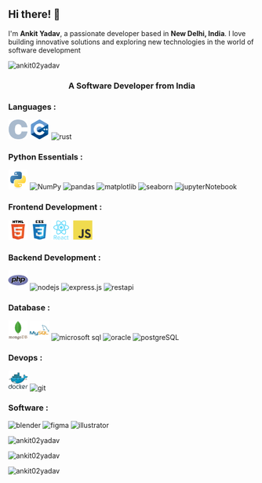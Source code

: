 ## Hi there! 👋


I'm **Ankit Yadav**, a passionate developer based in **New Delhi, India**. I love building innovative solutions and
exploring new technologies in the world of software development

<p align="left"> 
    <img src="https://github-profile-trophy.vercel.app/?username=ankit02yadav&theme=radical" alt="ankit02yadav" />
</p>


<h3 align="center">A Software Developer from India</h3>

<h3>Languages :</h3>
<p >
    <img src="https://raw.githubusercontent.com/devicons/devicon/master/icons/c/c-original.svg" alt="c" width="40" height="40" /> 
    <img src="https://raw.githubusercontent.com/devicons/devicon/master/icons/cplusplus/cplusplus-original.svg" alt="cplusplus" width="40" height="40" />
    <img src="https://th.bing.com/th/id/R.d5fecb8dec83c7d87df23656f61a51e5?rik=giwby0KEhLlPEQ&riu=http%3a%2f%2frust-lang.org%2flogos%2frust-logo-512x512.png&ehk=fLtV4l2OjyRvC3QnMXDP5%2f7dnwFYK%2f5E5n9jgF6CSkk%3d&risl=&pid=ImgRaw&r=0" alt="rust" width="40" height="40" />
</p>
<h3>Python Essentials :</h3>
<p >
    <img src="https://raw.githubusercontent.com/devicons/devicon/master/icons/python/python-original.svg" alt="python" width="40" height="40" />
    <img src="https://images.icon-icons.com/2699/PNG/512/numpy_logo_icon_168071.png" alt="NumPy" width="40" height="40" />
    <img src="https://destinytoolbox.net/python/pics/pandas_logo.png" alt="pandas" width="40" height="40" />
    <img src="https://upload.wikimedia.org/wikipedia/commons/thumb/0/01/Created_with_Matplotlib-logo.svg/2048px-Created_with_Matplotlib-logo.svg.png" alt="matplotlib" width="40" height="40" />
    <img src="https://user-images.githubusercontent.com/315810/92159303-30d41100-edfb-11ea-8107-1c5352202571.png" alt="seaborn" width="40" height="40" />
    <img src="https://www.pngrepo.com/png/353949/512/jupyter.png" alt="jupyterNotebook" width="40" height="40" >
</p>
<h3>Frontend Development :</h3>
<p >
    <img src="https://raw.githubusercontent.com/devicons/devicon/master/icons/html5/html5-original-wordmark.svg" alt="html5" width="40" height="40" />
    <img src="https://raw.githubusercontent.com/devicons/devicon/master/icons/css3/css3-original-wordmark.svg" alt="css3" width="40" height="40" />
    <img src="https://raw.githubusercontent.com/devicons/devicon/master/icons/react/react-original-wordmark.svg" alt="react" width="40" height="40" />
    <img src="https://raw.githubusercontent.com/devicons/devicon/master/icons/javascript/javascript-original.svg" alt="javascript" width="40" height="40" />
</p>
<h3>Backend Development :</h3>
<p >
    <img src="https://raw.githubusercontent.com/devicons/devicon/master/icons/php/php-original.svg" alt="php" width="40" height="40" />
    <img src="https://1.bp.blogspot.com/-sqAjIvOtpXI/XYoCmqOyMwI/AAAAAAAAJig/CowR8wgEauEs-RXN2IPmLYkC7NHoHuA3gCLcBGAsYHQ/s1600/node-js-logo.png" alt="nodejs" width="40" height="40" />
    <img src="https://miro.medium.com/v2/resize:fit:1800/1*HTy1M1eFC7GoW6odSukQVw.png" alt="express.js" width="80" height="40" />
    <img src="https://www.iexcel-technologies.com/wp-content/uploads/2020/03/rest-api-logo.png" alt="restapi" width="40" height="40" />
</p>
<!-- This is a comment in the README file 
<h3>App Development </h3>
<P>
    <img src="https://www.vectorlogo.zone/logos/flutterio/flutterio-icon.svg" alt="flutter" width="40" height="40" />
    <img src="https://www.vectorlogo.zone/logos/kotlinlang/kotlinlang-icon.svg" alt="kotlin" width="40" height="40" />
</P>
-->
<h3>Database :</h3>
<p>
    <img src="https://raw.githubusercontent.com/devicons/devicon/master/icons/mongodb/mongodb-original-wordmark.svg"
 alt="mongodb" width="40" height="40" />
    <img src="https://raw.githubusercontent.com/devicons/devicon/master/icons/mysql/mysql-original-wordmark.svg" alt
="mysql" width="40" height="40" />
    <img src="https://th.bing.com/th/id/R.b25bae44ff516c7dcc3eacdb14d2c499?rik=5rI66KCDGmJOgQ&riu=http%3a%2f%2fclipart.info%2fimages%2fccovers%2f1499955337microsoft-sql-server-logo-png.png&ehk=cFGE%2f%2fesEwqoP90RGgL2BquXFkUt7z4aF%2bLwj4hQ6GA%3d&risl=&pid=ImgRaw&r=0" alt="microsoft sql" width="40" height="40" />
    <img src="https://www.pngmart.com/files/23/Oracle-Logo-PNG-Image.png" alt="oracle" width="40" height="40" >
    <img src="https://w7.pngwing.com/pngs/441/460/png-transparent-postgresql-plain-wordmark-logo-icon.png" alt="postgreSQL" width="40" height="40" >
</p>
<h3>Devops :</h3>
<p>
    <img src="https://raw.githubusercontent.com/devicons/devicon/master/icons/docker/docker-original-wordmark.svg" alt="docker" width="40" height="40" />
    <img src="https://www.vectorlogo.zone/logos/git-scm/git-scm-icon.svg" alt="git" width="40" height="40" />
</p>
<h3>Software :</h3>
<p>
    <img src="https://download.blender.org/branding/community/blender_community_badge_white.svg" alt="blender" width="40" height="40" />
    <img src="https://www.vectorlogo.zone/logos/figma/figma-icon.svg" alt="figma" width="40" height="40" />
    <img src="https://www.vectorlogo.zone/logos/adobe_illustrator/adobe_illustrator-icon.svg" alt="illustrator" width="40" height="40" />
</p>
<p align="left">
    <img src="https://github-readme-stats.vercel.app/api?username=ankit02yadav&show_icons=true&locale=en&theme=radical" alt="ankit02yadav" />
</p>
<p align="left" >
    <img src="https://github-readme-streak-stats.herokuapp.com/?user=ankit02yadav&theme=radical" alt="ankit02yadav" />
</p>
<p align="left" >
    <img  src="https://github-readme-stats.vercel.app/api/top-langs?username=ankit02yadav&show_icons=true&locale=en&layout=compact&theme=radical&langs_count=10" alt="ankit02yadav" /></p> 
